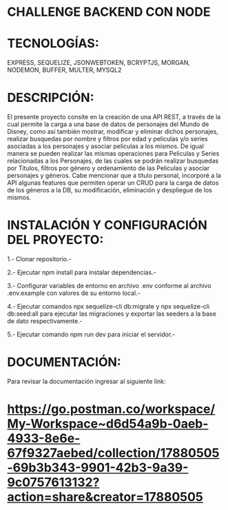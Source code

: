 # CHALLENGE BACKEND CON NODE

# TECNOLOGÍAS:
EXPRESS, SEQUELIZE, JSONWEBTOKEN, BCRYPTJS, MORGAN, NODEMON, BUFFER, MULTER, MYSQL2

# DESCRIPCIÓN: 
El presente proyecto consite en la creación de una API REST, a través de la cual permite la carga a una base de datos de personajes del Mundo de Disney, como así también mostrar, modificar y eliminar dichos personajes, realizar busquedas por nombre y filtros por edad y peliculas y/o series asociadas a los personajes y asociar peliculas a los mismos. De igual manera se pueden realizar las mismas operaciones para Peliculas y Series relacionadas a los Personajes, de las cuales se podrán realizar busquedas por Titulos, filtros por género y ordenamiento de las Peliculas y asociar personajes y géneros. Cabe mencionar que a título personal, incorporé a la API algunas features que permiten operar un CRUD para la carga de datos de los géneros a la DB, su modificación, eliminación y despliegue de los mismos.

# INSTALACIÓN Y CONFIGURACIÓN DEL PROYECTO:

1.- Clonar repositorio.-

2.- Ejecutar npm install para instalar dependencias.-

3.- Configurar variables de entorno en archivo .env conforme al archivo .env.example con valores de su entorno local.-

4.- Ejecutar comandos npx sequelize-cli db:migrate y npx sequelize-cli db:seed:all para ejecutar las migraciones y exportar las seeders a la base de dato respectivamente.-

5.- Ejecutar comando npm run dev para iniciar el servidor.-

# DOCUMENTACIÓN:
Para revisar la documentación ingresar al siguiente link:

# https://go.postman.co/workspace/My-Workspace~d6d54a9b-0aeb-4933-8e6e-67f9327aebed/collection/17880505-69b3b343-9901-42b3-9a39-9c0757613132?action=share&creator=17880505